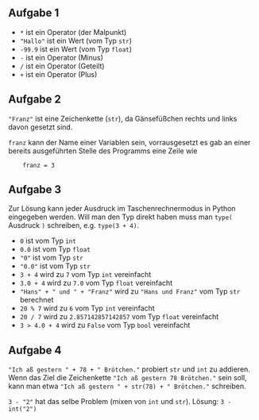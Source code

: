 ## Aufgabe 1
- `*` ist ein Operator (der Malpunkt)
- `"Hallo"` ist ein Wert (vom Typ `str`)
- `-99.9` ist ein Wert (vom Typ `float`)
- `-` ist ein Operator (Minus)
- `/` ist ein Operator (Geteilt)
- `+` ist ein Operator (Plus)

## Aufgabe 2
`"Franz"` ist eine Zeichenkette (`str`), da Gänsefüßchen rechts und links davon gesetzt sind.

`franz` kann der Name einer Variablen sein, vorrausgesetzt es gab an einer bereits ausgeführten Stelle des Programms eine Zeile wie

        franz = 3

## Aufgabe 3
Zur Lösung kann jeder Ausdruck im Taschenrechnermodus in Python eingegeben werden. Will man den Typ direkt haben muss man `type(` Ausdruck `)` schreiben, e.g. `type(3 + 4)`.
- `0` ist vom Typ `int`
- `0.0` ist vom Typ `float`
- `"0"` ist vom Typ `str`
- `"0.0"` ist vom Typ `str`
- `3 + 4` wird zu `7` vom Typ `int` vereinfacht
- `3.0 + 4` wird zu `7.0` vom Typ `float` vereinfacht
- `"Hans" + " und " + "Franz"` wird zu `"Hans und Franz"` vom Typ `str` berechnet
- `20 % 7` wird zu `6` vom Typ `int` vereinfacht
- `20 / 7` wird zu `2.857142857142857` vom Typ `float` vereinfacht
- `3 > 4.0 + 4` wird zu `False` vom Typ `bool` vereinfacht

## Aufgabe 4
`"Ich aß gestern " + 78 + " Brötchen."` probiert `str` und `int` zu addieren. Wenn das Ziel die Zeichenkette `"Ich aß gestern 78 Brötchen."` sein soll, kann man etwa `"Ich aß gestern " + str(78) + " Brötchen."` schreiben.

`3 - "2"` hat das selbe Problem (mixen von `int` und `str`). Lösung: `3 - int("2")`





